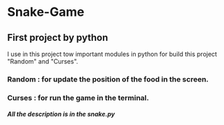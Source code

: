 # Snake-Game
## First project by python
I use in this project tow important modules in python for build this project "Random" and "Curses".   

### Random : for update the position of the food in the screen. 
### Curses : for run the game in the terminal. 
##### All the description is in the snake.py


